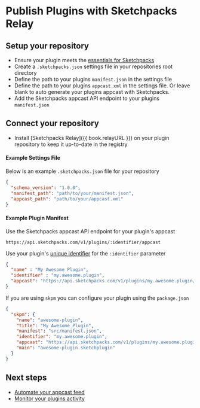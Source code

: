 # Publish Plugins with Sketchpacks Relay

## Setup your repository

- Ensure your plugin meets the [essentials for Sketchpacks](./publishing/essentials.md)
- Create a `.sketchpacks.json` settings file in your repositories root directory
- Define the path to your plugins `manifest.json` in the settings file
- Define the path to your plugins `appcast.xml` in the settings file. Or leave blank
to auto generate your plugins appcast with Sketchpacks.
- Add the Sketchpacks appcast API endpoint to your plugins `manifest.json`

## Connect your repository

- Install [Sketchpacks Relay]({{ book.relayURL }}) on your plugin repository to
keep it up-to-date in the registry

#### Example Settings File

Below is an example `.sketchpacks.json` file for your repository

```json
{
  "schema_version": "1.0.0",
  "manifest_path": "path/to/your/manifest.json",
  "appcast_path": "path/to/your/appcast.xml"
}
```

#### Example Plugin Manifest

Use the Sketchpacks appcast API endpoint for your plugin's appcast

```
https://api.sketchpacks.com/v1/plugins/:identifier/appcast
```

Use your plugin's [unique identifier](./publishing/identifiers.md) for the `:identifier` parameter

```json
{
  "name" : "My Awesome Plugin",
  "identifier" : "my.awesome.plugin",
  "appcast": "https://api.sketchpacks.com/v1/plugins/my.awesome.plugin/appcast"
}
```

If you are using `skpm` you can configure your plugin using the `package.json`

```json
{
  "skpm": {
    "name": "awesome-plugin",
    "title": "My Awesome Plugin",
    "manifest": "src/manifest.json",
    "identifier": "my.awesome.plugin",
    "appcast": "https://api.sketchpacks.com/v1/plugins/my.awesome.plugin/appcast",
    "main": "awesome-plugin.sketchplugin"
  }
}
```

## Next steps

* [Automate your appcast feed](./publishing/appcast.md)
* [Monitor your plugins activity](./analytics.md)
